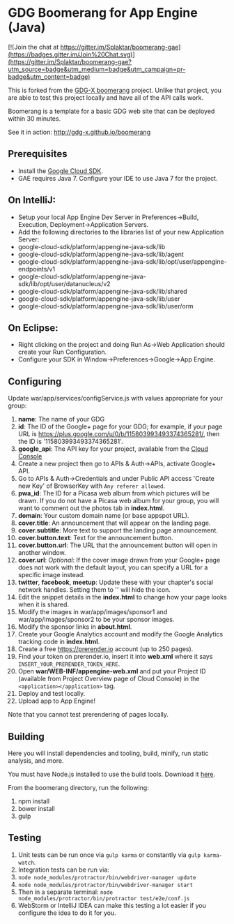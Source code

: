 GDG Boomerang for App Engine (Java)
==============================

[![Join the chat at https://gitter.im/Splaktar/boomerang-gae](https://badges.gitter.im/Join%20Chat.svg)](https://gitter.im/Splaktar/boomerang-gae?utm_source=badge&utm_medium=badge&utm_campaign=pr-badge&utm_content=badge)

This is forked from the [GDG-X boomerang] project. Unlike that project, you are able to test this project locally and have all of the API calls work.

Boomerang is a template for a basic GDG web site that can be deployed within 30 minutes.

See it in action: http://gdg-x.github.io/boomerang

Prerequisites
---------------
* Install the [Google Cloud SDK](https://cloud.google.com/sdk/).
* GAE requires Java 7. Configure your IDE to use Java 7 for the project.

On IntelliJ:
---------------
* Setup your local App Engine Dev Server in Preferences->Build, Execution, Deployment->Application Servers.
* Add the following directories to the libraries list of your new Application Server:
* google-cloud-sdk/platform/appengine-java-sdk/lib
* google-cloud-sdk/platform/appengine-java-sdk/lib/agent
* google-cloud-sdk/platform/appengine-java-sdk/lib/opt/user/appengine-endpoints/v1
* google-cloud-sdk/platform/appengine-java-sdk/lib/opt/user/datanucleus/v2
* google-cloud-sdk/platform/appengine-java-sdk/lib/shared
* google-cloud-sdk/platform/appengine-java-sdk/lib/user
* google-cloud-sdk/platform/appengine-java-sdk/lib/user/orm

On Eclipse:
---------------
* Right clicking on the project and doing Run As->Web Application should create your Run Configuration.
* Configure your SDK in Window->Preferences->Google->App Engine.

Configuring
---------------
Update war/app/services/configService.js with values appropriate for your group:

1. **name**: The name of your GDG
2. **id**: The ID of the Google+ page for your GDG; for example, if your page
   URL is https://plus.google.com/u/0/b/115803993493374365281/, then the ID is '115803993493374365281'.
3. **google_api**: The API key for your project, available from the [Cloud Console](https://cloud.google.com/console)
  1. Create a new project then go to APIs & Auth->APIs, activate Google+ API.
  2. Go to APIs & Auth->Credentials and under Public API access 'Create new Key' of BrowserKey with `Any referer allowed`.
4. **pwa_id**: The ID for a Picasa web album from which pictures will be drawn. If you do not have a Picasa web album
   for your group, you will want to comment out the photos tab in **index.html**.
5. **domain**: Your custom domain name (or base appspot URL).
6. **cover.title**: An announcement that will appear on the landing page.
7. **cover.subtitle**: More text to support the landing page announcement.
8. **cover.button.text**: Text for the announcement button.
9. **cover.button.url**: The URL that the announcement button will open in another window.
10. **cover.url**: _Optional_: If the cover image drawn from your Google+ page does not work with the default layout,
   you can specify a URL for a specific image instead.
11. **twitter**, **facebook**, **meetup**: Update these with your chapter's social network handles. Setting them to '' will hide the icon.
12. Edit the snippet details in the **index.html** to change how your page looks when it is shared.
13. Modify the images in war/app/images/sponsor1 and war/app/images/sponsor2 to be your sponsor images.
14. Modify the sponsor links in **about.html**.
15. Create your Google Analytics account and modify the Google Analytics tracking code in **index.html**.
16. Create a free https://prerender.io account (up to 250 pages).
17. Find your token on prerender.io, insert it into **web.xml** where it says `INSERT_YOUR_PRERENDER_TOKEN_HERE`.
18. Open **war/WEB-INF/appengine-web.xml** and put your Project ID (available from Project Overview page of Cloud Console) in the `<application></application>` tag.
19. Deploy and test locally.
20. Upload app to App Engine!

Note that you cannot test prerendering of pages locally.

Building
---------------
Here you will install dependencies and tooling, build, minify, run static analysis, and more.

You must have Node.js installed to use the build tools. Download it [here](http://nodejs.org/download/).

From the boomerang directory, run the following:

1. npm install
2. bower install
3. gulp


Testing
---------------
1. Unit tests can be run once via `gulp karma` or constantly via `gulp karma-watch`.
2. Integration tests can be run via:
  1. `node node_modules/protractor/bin/webdriver-manager update`
  2. `node node_modules/protractor/bin/webdriver-manager start`
  3. Then in a separate terminal: `node node_modules/protractor/bin/protractor test/e2e/conf.js`
3. WebStorm or IntelliJ IDEA can make this testing a lot easier if you configure the idea to do it for you.


[GDG-X boomerang]: https://github.com/gdg-x/boomerang
